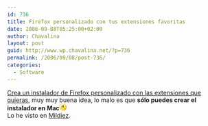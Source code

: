 ```yaml
---
id: 736
title: Firefox personalizado con tus extensiones favoritas
date: 2006-09-08T05:25:00+02:00
author: Chavalina
layout: post
guid: http://www.wp.chavalina.net/?p=736
permalink: /2006/09/08/post-736/
categories:
  - Software
---
```

<a href="http://benjamin.smedbergs.us/release-repackager/" target="_blank">Crea un instalador de Firefox personalizado con las extensiones que quieras</a>, muy muy buena idea, lo malo es que **s&oacute;lo puedes crear el instalador en Mac**![emo](/imagenes/emoticonos/triste.gif)  
Lo he visto en <a href="http://www.mildiez.net/archivos/2006/09/08/maravillas-del-software/" target="_blank">Mildiez</a>.